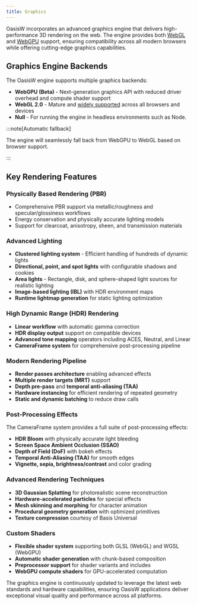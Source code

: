 ```yaml
---
title: Graphics
---
```


OasisW incorporates an advanced graphics engine that delivers high-performance 3D rendering on the web. The engine provides both [WebGL](https://developer.mozilla.org/en-US/docs/Web/API/WebGL_API) and [WebGPU](https://developer.mozilla.org/en-US/docs/Web/API/WebGPU_API) support, ensuring compatibility across all modern browsers while offering cutting-edge graphics capabilities.

## Graphics Engine Backends

The OasisW engine supports multiple graphics backends:

* **WebGPU (Beta)** - Next-generation graphics API with reduced driver overhead and compute shader support
* **WebGL 2.0** - Mature and [widely supported](https://caniuse.com/webgl2) across all browsers and devices
* **Null** - For running the engine in headless environments such as Node.

:::note[Automatic fallback]

The engine will seamlessly fall back from WebGPU to WebGL based on browser support.

:::

## Key Rendering Features

### Physically Based Rendering (PBR)

* Comprehensive PBR support via metallic/roughness and specular/glossiness workflows
* Energy conservation and physically accurate lighting models
* Support for clearcoat, anisotropy, sheen, and transmission materials

### Advanced Lighting

* **Clustered lighting system** - Efficient handling of hundreds of dynamic lights
* **Directional, point, and spot lights** with configurable shadows and cookies
* **Area lights** - Rectangle, disk, and sphere-shaped light sources for realistic lighting
* **Image-based lighting (IBL)** with HDR environment maps
* **Runtime lightmap generation** for static lighting optimization

### High Dynamic Range (HDR) Rendering

* **Linear workflow** with automatic gamma correction
* **HDR display output** support on compatible devices
* **Advanced tone mapping** operators including ACES, Neutral, and Linear
* **CameraFrame system** for comprehensive post-processing pipeline

### Modern Rendering Pipeline

* **Render passes architecture** enabling advanced effects
* **Multiple render targets (MRT)** support
* **Depth pre-pass** and **temporal anti-aliasing (TAA)**
* **Hardware instancing** for efficient rendering of repeated geometry
* **Static and dynamic batching** to reduce draw calls

### Post-Processing Effects

The CameraFrame system provides a full suite of post-processing effects:

* **HDR Bloom** with physically accurate light bleeding
* **Screen Space Ambient Occlusion (SSAO)**
* **Depth of Field (DoF)** with bokeh effects
* **Temporal Anti-Aliasing (TAA)** for smooth edges
* **Vignette, sepia, brightness/contrast** and color grading

### Advanced Rendering Techniques

* **3D Gaussian Splatting** for photorealistic scene reconstruction
* **Hardware-accelerated particles** for special effects
* **Mesh skinning and morphing** for character animation
* **Procedural geometry generation** with optimized primitives
* **Texture compression** courtesy of Basis Universal

### Custom Shaders

* **Flexible shader system** supporting both GLSL (WebGL) and WGSL (WebGPU)
* **Automatic shader generation** with chunk-based composition
* **Preprocessor support** for shader variants and includes
* **WebGPU compute shaders** for GPU-accelerated computation

The graphics engine is continuously updated to leverage the latest web standards and hardware capabilities, ensuring OasisW applications deliver exceptional visual quality and performance across all platforms.
